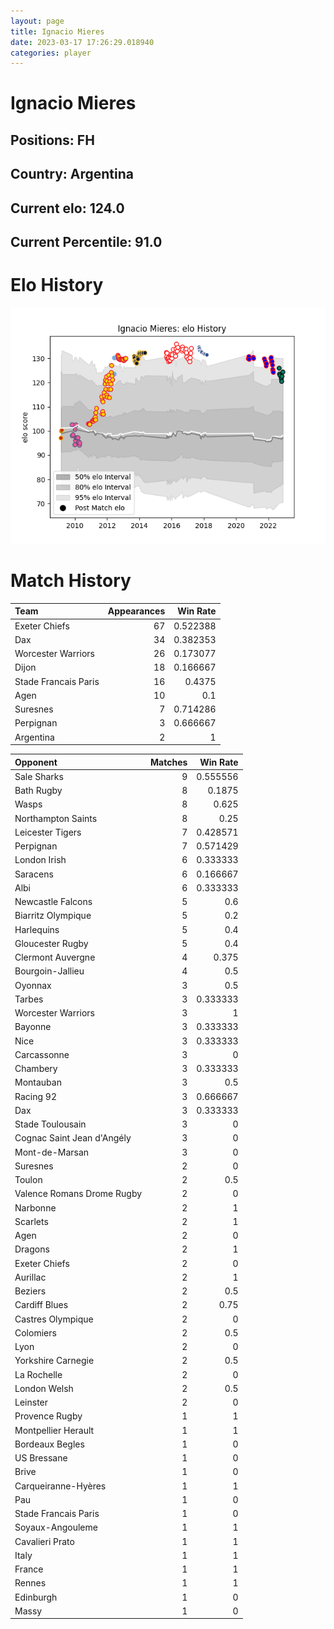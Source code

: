 ```yaml
---  
layout: page  
title: Ignacio Mieres  
date: 2023-03-17 17:26:29.018940  
categories: player  
---
```

# Ignacio Mieres

## Positions: FH

## Country: Argentina

## Current elo: 124.0

## Current Percentile: 91.0

# Elo History


![elo history](history_IgnacioMieres.png)
# Match History


| Team                 |   Appearances |   Win Rate |
|:---------------------|--------------:|-----------:|
| Exeter Chiefs        |            67 |   0.522388 |
| Dax                  |            34 |   0.382353 |
| Worcester Warriors   |            26 |   0.173077 |
| Dijon                |            18 |   0.166667 |
| Stade Francais Paris |            16 |   0.4375   |
| Agen                 |            10 |   0.1      |
| Suresnes             |             7 |   0.714286 |
| Perpignan            |             3 |   0.666667 |
| Argentina            |             2 |   1        |

| Opponent                   |   Matches |   Win Rate |
|:---------------------------|----------:|-----------:|
| Sale Sharks                |         9 |   0.555556 |
| Bath Rugby                 |         8 |   0.1875   |
| Wasps                      |         8 |   0.625    |
| Northampton Saints         |         8 |   0.25     |
| Leicester Tigers           |         7 |   0.428571 |
| Perpignan                  |         7 |   0.571429 |
| London Irish               |         6 |   0.333333 |
| Saracens                   |         6 |   0.166667 |
| Albi                       |         6 |   0.333333 |
| Newcastle Falcons          |         5 |   0.6      |
| Biarritz Olympique         |         5 |   0.2      |
| Harlequins                 |         5 |   0.4      |
| Gloucester Rugby           |         5 |   0.4      |
| Clermont Auvergne          |         4 |   0.375    |
| Bourgoin-Jallieu           |         4 |   0.5      |
| Oyonnax                    |         3 |   0.5      |
| Tarbes                     |         3 |   0.333333 |
| Worcester Warriors         |         3 |   1        |
| Bayonne                    |         3 |   0.333333 |
| Nice                       |         3 |   0.333333 |
| Carcassonne                |         3 |   0        |
| Chambery                   |         3 |   0.333333 |
| Montauban                  |         3 |   0.5      |
| Racing 92                  |         3 |   0.666667 |
| Dax                        |         3 |   0.333333 |
| Stade Toulousain           |         3 |   0        |
| Cognac Saint Jean d'Angély |         3 |   0        |
| Mont-de-Marsan             |         3 |   0        |
| Suresnes                   |         2 |   0        |
| Toulon                     |         2 |   0.5      |
| Valence Romans Drome Rugby |         2 |   0        |
| Narbonne                   |         2 |   1        |
| Scarlets                   |         2 |   1        |
| Agen                       |         2 |   0        |
| Dragons                    |         2 |   1        |
| Exeter Chiefs              |         2 |   0        |
| Aurillac                   |         2 |   1        |
| Beziers                    |         2 |   0.5      |
| Cardiff Blues              |         2 |   0.75     |
| Castres Olympique          |         2 |   0        |
| Colomiers                  |         2 |   0.5      |
| Lyon                       |         2 |   0        |
| Yorkshire Carnegie         |         2 |   0.5      |
| La Rochelle                |         2 |   0        |
| London Welsh               |         2 |   0.5      |
| Leinster                   |         2 |   0        |
| Provence Rugby             |         1 |   1        |
| Montpellier Herault        |         1 |   1        |
| Bordeaux Begles            |         1 |   0        |
| US Bressane                |         1 |   0        |
| Brive                      |         1 |   0        |
| Carqueiranne-Hyères        |         1 |   1        |
| Pau                        |         1 |   0        |
| Stade Francais Paris       |         1 |   0        |
| Soyaux-Angouleme           |         1 |   1        |
| Cavalieri Prato            |         1 |   1        |
| Italy                      |         1 |   1        |
| France                     |         1 |   1        |
| Rennes                     |         1 |   1        |
| Edinburgh                  |         1 |   0        |
| Massy                      |         1 |   0        |